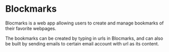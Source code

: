 # Blockmarks

Blocmarks is a web app allowing users to create and manage bookmarks of their favorite webpages. 

The bookmarks can be created by typing in urls in Blocmarks, and can also be built by sending emails to certain email account with url as its content.
